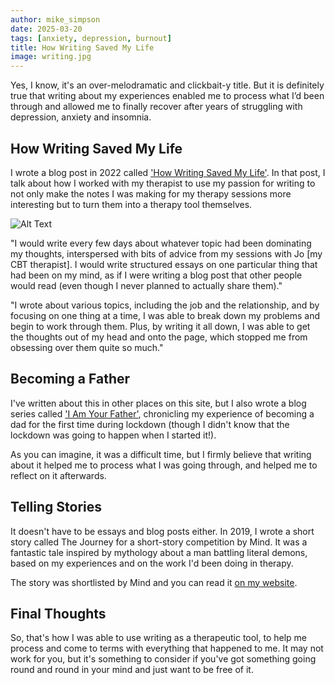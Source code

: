 ```yaml
---
author: mike_simpson
date: 2025-03-20
tags: [anxiety, depression, burnout]
title: How Writing Saved My Life
image: writing.jpg
---
```


Yes, I know, it's an over-melodramatic and clickbait-y title. But it is definitely true that writing about my experiences
enabled me to process what I’d been through and allowed me to finally recover after years of struggling with depression,
anxiety and insomnia.

## How Writing Saved My Life

I wrote a blog post in 2022 called ['How Writing Saved My Life'](https://mdsimpson.co.uk/2022/01/how-writing-saved-my-life/).
In that post, I talk about how I worked with my therapist to use my passion for writing to not only make the notes I was making
for my therapy sessions more interesting but to turn them into a therapy tool themselves.

![Alt Text]({{site.baseurl}}/assets/img/blog/writing.jpg)

"I would write every few days about whatever topic had been dominating my thoughts, interspersed with bits of advice
from my sessions with Jo [my CBT therapist]. I would write structured essays on one particular thing that had been on my mind,
as if I were writing a blog post that other people would read (even though I never planned to actually share them)."

"I wrote about various topics, including the job and the relationship, and by focusing on one thing at a time,
I was able to break down my problems and begin to work through them. Plus, by writing it all down, I was able to get the thoughts
out of my head and onto the page, which stopped me from obsessing over them quite so much."

## Becoming a Father

I've written about this in other places on this site, but I also wrote a blog series called
['I Am Your Father'](https://mdsimpson.co.uk/i-am-your-father), chronicling my experience of becoming a dad for the first time 
during lockdown (though I didn't know that the lockdown was going to happen when I started it!).

As you can imagine, it was a difficult time, but I firmly believe that writing about it helped me to process what I was going through, 
and helped me to reflect on it afterwards.

## Telling Stories

It doesn't have to be essays and blog posts either. In 2019, I wrote a short story called The Journey for a short-story competition by Mind. 
It was a fantastic tale inspired by  mythology about a man battling literal demons, based on my experiences and on the work I'd been doing 
in therapy.

The story was shortlisted by Mind and you can read it [on my website](https://mdsimpson.co.uk/2020/05/the-journey/).

## Final Thoughts

So, that's how I was able to use writing as a therapeutic tool, to help me process and come to terms
with everything that happened to me. It may not work for you, but it's something to consider if you've
got something going round and round in your mind and just want to be free of it.
